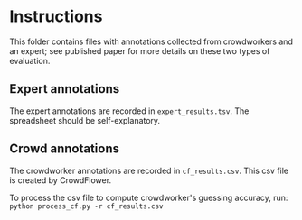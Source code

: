 # Instructions

This folder contains files with annotations collected from crowdworkers and an expert; see published paper for more details on these two types of evaluation.

## Expert annotations

The expert annotations are recorded in `expert_results.tsv`. The spreadsheet should be self-explanatory.

## Crowd annotations

The crowdworker annotations are recorded in `cf_results.csv`. This csv file is created by CrowdFlower.

To process the csv file to compute crowdworker's guessing accuracy, run: `python process_cf.py -r cf_results.csv`
